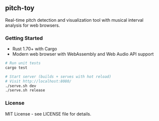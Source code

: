 ## pitch-toy

Real-time pitch detection and visualization tool with musical interval analysis for web browsers.

### Getting Started

- Rust 1.70+ with Cargo
- Modern web browser with WebAssembly and Web Audio API support

```bash
# Run unit tests
cargo test

# Start server (builds + serves with hot reload)
# Visit http://localhost:8080/
./serve.sh dev
./serve.sh release
```

### License

MIT License - see LICENSE file for details. 
